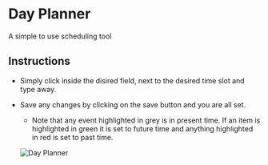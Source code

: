 # Day Planner

A simple to use scheduling tool

## Instructions

* Simply click inside the disired field, next to the desired time slot and type away. 

* Save any changes by clicking on the save button and you are all set. 

  * Note that any event highlighted in grey is in present time. If an item is highlighted in green it is set to future time and anything highlighted in red is set to past time.

  ![Day Planner](.Day-Planner/Assets/daily-planner.png)